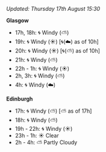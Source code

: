 *Updated: Thursday 17th August 15:30*

**Glasgow**

* 17h, 18h: :cyclone: Windy (:partly_sunny:)
* 19h: :cyclone: Windy (:sunny:) [:cyclone:(:cloud:) as of 10h]
* 20h: :cyclone: Windy (:sunny:) [:cyclone:(:partly_sunny:) as of 10h]
* 21h: :cyclone: Windy (:partly_sunny:)
* 22h - 1h: :cyclone: Windy (:sunny:)
* 2h, 3h: :cyclone: Windy (:partly_sunny:)
* 4h: :cyclone: Windy (:cloud:)

**Edinburgh**

* 17h: :cyclone: Windy (:partly_sunny:) [:partly_sunny: as of 17h]
* 18h: :cyclone: Windy (:partly_sunny:)
* 19h - 22h: :cyclone: Windy (:sunny:)
* 23h - 1h: :sunny: Clear
* 2h - 4h: :partly_sunny: Partly Cloudy

